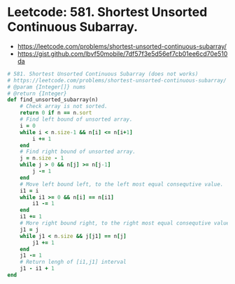 # Leetcode: 581. Shortest Unsorted Continuous Subarray.

- https://leetcode.com/problems/shortest-unsorted-continuous-subarray/
- https://gist.github.com/lbvf50mobile/7df57f3e5d56ef7cb01ee6cd70e510da

```Ruby
# 581. Shortest Unsorted Continuous Subarray (does not works)
# https://leetcode.com/problems/shortest-unsorted-continuous-subarray/
# @param {Integer[]} nums
# @return {Integer}
def find_unsorted_subarray(n)
    # Check array is not sorted.
    return 0 if n == n.sort
    # Find left bound of unsorted array.
    i = 0
    while i < n.size-1 && n[i] <= n[i+1]
        i += 1
    end
    # Find right bound of unsorted array.
    j = n.size - 1
    while j > 0 && n[j] >= n[j-1]
        j -= 1
    end
    # Move left bound left, to the left most equal consequtive value.
    i1 = i
    while i1 >= 0 && n[i] == n[i1]
        i1 -= 1
    end
    i1 += 1
    # More right bound right, to the right most equal consequtive value.
    j1 = j
    while j1 < n.size && j[j1] == n[j]
        j1 += 1
    end
    j1 -= 1
    # Return lengh of [i1,j1] interval
    j1 - i1 + 1
end
```